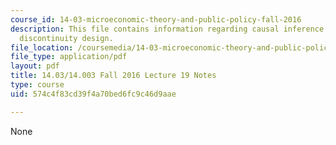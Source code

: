 ```yaml
---
course_id: 14-03-microeconomic-theory-and-public-policy-fall-2016
description: This file contains information regarding causal inference using regression
  discontinuity design.
file_location: /coursemedia/14-03-microeconomic-theory-and-public-policy-fall-2016/574c4f83cd39f4a70bed6fc9c46d9aae_MIT14_03F16_lec19.pdf
file_type: application/pdf
layout: pdf
title: 14.03/14.003 Fall 2016 Lecture 19 Notes
type: course
uid: 574c4f83cd39f4a70bed6fc9c46d9aae

---
```

None